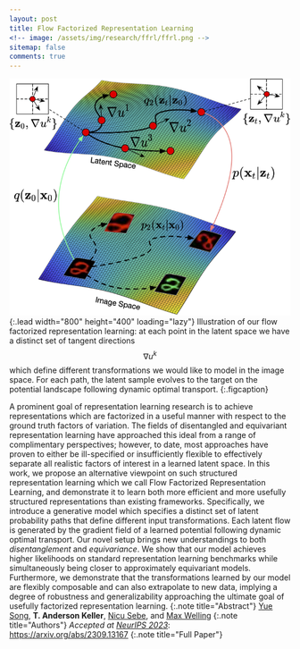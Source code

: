 ```yaml
---
layout: post
title: Flow Factorized Representation Learning
<!-- image: /assets/img/research/ffrl/ffrl.png -->
sitemap: false
comments: true
---
```

<!-- ![Full-width image](/assets/img/overview_long.png){:.lead width="800" height="100" loading="lazy"} -->
![ffrl](/assets/img/research/ffrl/ffrl.png){:.lead width="800" height="400" loading="lazy"}
Illustration of our flow factorized representation learning: at each point in the latent space we have a distinct set of tangent directions $$\nabla u^k$$ which define different transformations we would like to model in the image space. For each path, the latent sample evolves to the target on the potential landscape following dynamic optimal transport.
{:.figcaption}

A prominent goal of representation learning research is to achieve representations which are factorized in a useful manner with respect to the ground truth factors of variation. The fields of disentangled and equivariant representation learning have approached this ideal from a range of complimentary perspectives; however, to date, most approaches have proven to either be ill-specified or insufficiently flexible to effectively separate all realistic factors of interest in a learned latent space. In this work, we propose an alternative viewpoint on such structured representation learning which we call Flow Factorized Representation Learning, and demonstrate it to learn both more efficient and more usefully structured representations than existing frameworks. Specifically, we introduce a generative model which specifies a distinct set of latent probability paths that define different input transformations. Each latent flow is generated by the gradient field of a learned potential following dynamic optimal transport. Our novel setup brings new understandings to both _disentanglement_ and _equivariance_. We show that our model achieves higher likelihoods on standard representation learning benchmarks while simultaneously being closer to approximately equivariant models. Furthermore, we demonstrate that the transformations learned by our model are flexibly composable and can also extrapolate to new data, implying a degree of robustness and generalizability approaching the ultimate goal of usefully factorized representation learning.
{:.note title="Abstract"}
[Yue Song](https://kingjamessong.github.io), **T. Anderson Keller**, [Nicu Sebe](https://www.google.com/search?client=safari&rls=en&q=Nicu+Sebe&ie=UTF-8&oe=UTF-8), and [Max Welling](https://staff.fnwi.uva.nl/m.welling/)
{:.note title="Authors"}
*Accepted at [NeurIPS 2023](https://neurips.cc/Conferences/2023)*: <https://arxiv.org/abs/2309.13167> 
{:.note title="Full Paper"}

 
<!-- {:.lead} -->

<!-- - Table of Contents
{:toc} -->